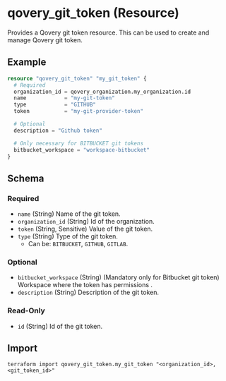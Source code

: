 # qovery_git_token (Resource)

Provides a Qovery git token resource. This can be used to create and manage Qovery git token.


## Example
```terraform
resource "qovery_git_token" "my_git_token" {
  # Required
  organization_id = qovery_organization.my_organization.id
  name            = "my-git-token"
  type            = "GITHUB"
  token           = "my-git-provider-token"

  # Optional
  description = "Github token"

  # Only necessary for BITBUCKET git tokens
  bitbucket_workspace = "workspace-bitbucket"
}
```

<!-- schema generated by tfplugindocs -->
## Schema

### Required

- `name` (String) Name of the git token.
- `organization_id` (String) Id of the organization.
- `token` (String, Sensitive) Value of the git token.
- `type` (String) Type of the git token.
	- Can be: `BITBUCKET`, `GITHUB`, `GITLAB`.

### Optional

- `bitbucket_workspace` (String) (Mandatory only for Bitbucket git token) Workspace where the token has permissions .
- `description` (String) Description of the git token.

### Read-Only

- `id` (String) Id of the git token.
## Import
```shell
terraform import qovery_git_token.my_git_token "<organization_id>,<git_token_id>"
```